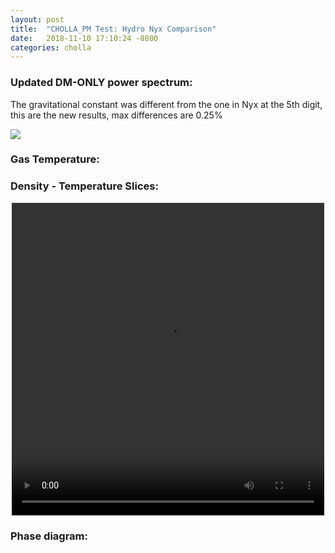 ```yaml
---
layout: post
title:  "CHOLLA_PM Test: Hydro Nyx Comparison"
date:   2018-11-10 17:10:24 -0800
categories: cholla
---
```





### Updated DM-ONLY power spectrum:

The gravitational constant was different from the one in Nyx at the 5th digit, this are the new results, max differences are 0.25%

<img src="{{ site.url }}assets/images/power_dm_nyx_256_1.png">


### Gas Temperature:

### Density - Temperature Slices:

<div style="text-align: center">
<video src="{{ site.url }}assets/videos/density_temp.mp4" width="500" height="500" controls preload> </video>
</div>



### Phase diagram:
